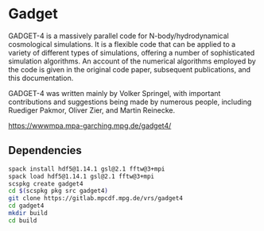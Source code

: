 # Gadget

GADGET-4 is a massively parallel code for N-body/hydrodynamical cosmological
simulations. It is a flexible code that can be applied to a variety of different
types of simulations, offering a number of sophisticated simulation algorithms.
An account of the numerical algorithms employed by the code is given in the
original code paper, subsequent publications, and this documentation.

GADGET-4 was written mainly by Volker Springel, with important contributions and
suggestions being made by numerous people, including Ruediger Pakmor, Oliver
Zier, and Martin Reinecke.

https://wwwmpa.mpa-garching.mpg.de/gadget4/

## Dependencies

```bash
spack install hdf5@1.14.1 gsl@2.1 fftw@3+mpi
spack load hdf5@1.14.1 gsl@2.1 fftw@3+mpi
scspkg create gadget4
cd $(scspkg pkg src gadget4)
git clone https://gitlab.mpcdf.mpg.de/vrs/gadget4
cd gadget4
mkdir build
cd build

```

